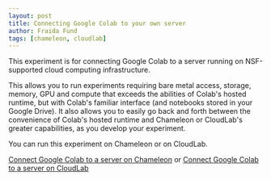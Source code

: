 ```yaml
---
layout: post
title: Connecting Google Colab to your own server
author: Fraida Fund
tags: [chameleon, cloudlab]
---
```


This experiment is for connecting Google Colab to a server running on NSF-supported cloud computing infrastructure.

This allows you to run experiments requiring bare metal access, storage, memory, GPU and compute that exceeds the abilities of Colab's hosted runtime, but with Colab's familiar interface (and notebooks stored in your Google Drive). It also allows you to easily go back and forth between the convenience of Colab's hosted runtime and Chameleon or CloudLab's greater capabilities, as you develop your experiment.

You can run this experiment on Chameleon or on CloudLab.

[Connect Google Colab to a server on Chameleon](https://chameleoncloud.org/experiment/share/27d7846a-09b3-440c-ba0d-b34896d7796c) or [Connect Google Colab to a server on CloudLab](https://www.cloudlab.us/p/cl-education/colab)
